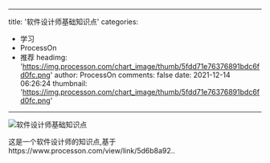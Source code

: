 
---
title: '软件设计师基础知识点'
categories: 
 - 学习
 - ProcessOn
 - 推荐
headimg: 'https://img.processon.com/chart_image/thumb/5fdd71e76376891bdc6fd0fc.png'
author: ProcessOn
comments: false
date: 2021-12-14 06:26:24
thumbnail: 'https://img.processon.com/chart_image/thumb/5fdd71e76376891bdc6fd0fc.png'
---

<div>   
<img class="thumb" alt="软件设计师基础知识点" src="https://img.processon.com/chart_image/thumb/5fdd71e76376891bdc6fd0fc.png" referrerpolicy="no-referrer">
<p>这是一个软件设计师的知识点,基于https://www.processon.com/view/link/5d6b8a92..</p>  
</div>
            